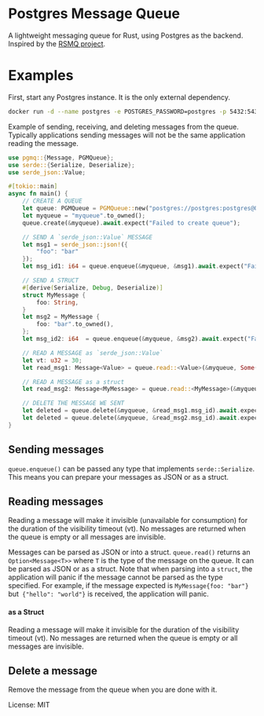 # Postgres Message Queue

A lightweight messaging queue for Rust, using Postgres as the backend.
Inspired by the [RSMQ project](https://github.com/smrchy/rsmq).

# Examples

First, start any Postgres instance. It is the only external dependency.

```bash
docker run -d --name postgres -e POSTGRES_PASSWORD=postgres -p 5432:5432 postgres
```

Example of sending, receiving, and deleting messages from the queue. Typically applications sending messages
will not be the same application reading the message.

```rust
use pgmq::{Message, PGMQueue};
use serde::{Serialize, Deserialize};
use serde_json::Value;

#[tokio::main]
async fn main() {
    // CREATE A QUEUE
    let queue: PGMQueue = PGMQueue::new("postgres://postgres:postgres@0.0.0.0:5432".to_owned()).await;
    let myqueue = "myqueue".to_owned();
    queue.create(&myqueue).await.expect("Failed to create queue");

    // SEND A `serde_json::Value` MESSAGE
    let msg1 = serde_json::json!({
        "foo": "bar"
    });
    let msg_id1: i64 = queue.enqueue(&myqueue, &msg1).await.expect("Failed to enqueue message");

    // SEND A STRUCT
    #[derive(Serialize, Debug, Deserialize)]
    struct MyMessage {
        foo: String,
    }
    let msg2 = MyMessage {
        foo: "bar".to_owned(),
    };
    let msg_id2: i64  = queue.enqueue(&myqueue, &msg2).await.expect("Failed to enqueue message");

    // READ A MESSAGE as `serde_json::Value`
    let vt: u32 = 30;
    let read_msg1: Message<Value> = queue.read::<Value>(&myqueue, Some(&vt)).await.expect("no messages in the queue!");

    // READ A MESSAGE as a struct
    let read_msg2: Message<MyMessage> = queue.read::<MyMessage>(&myqueue, Some(&vt)).await.expect("no messages in the queue!");

    // DELETE THE MESSAGE WE SENT
    let deleted = queue.delete(&myqueue, &read_msg1.msg_id).await.expect("Failed to delete message");
    let deleted = queue.delete(&myqueue, &read_msg2.msg_id).await.expect("Failed to delete message");
}
```
## Sending messages

`queue.enqueue()` can be passed any type that implements `serde::Serialize`. This means you can prepare your messages as JSON or as a struct.

## Reading messages
Reading a message will make it invisible (unavailable for consumption) for the duration of the visibility timeout (vt).
No messages are returned when the queue is empty or all messages are invisible.

Messages can be parsed as JSON or into a struct. `queue.read()` returns an `Option<Message<T>>`
where `T` is the type of the message on the queue. It can be parsed as JSON or as a struct.
Note that when parsing into a `struct`, the application will panic if the message cannot be
parsed as the type specified. For example, if the message expected is
`MyMessage{foo: "bar"}` but` {"hello": "world"}` is received, the application will panic.

#### as a Struct
Reading a message will make it invisible for the duration of the visibility timeout (vt).
No messages are returned when the queue is empty or all messages are invisible.

## Delete a message
Remove the message from the queue when you are done with it.

License: MIT
